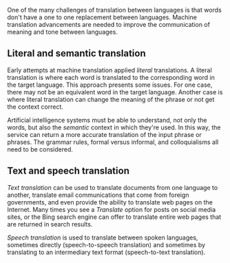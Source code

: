 One of the many challenges of translation between languages is that words don't have a one to one replacement between languages. Machine translation advancements are needed to improve the communication of meaning and tone between languages.

## Literal and semantic translation

Early attempts at machine translation applied *literal* translations. A literal translation is where each word is translated to the corresponding word in the target language.  This approach presents some issues. For one case, there may not be an equivalent word in the target language. Another case is where literal translation can change the meaning of the phrase or not get the context correct.

Artificial intelligence systems must be able to understand, not only the words, but also the *semantic* context in which they're used.  In this way, the service can return a more accurate translation of the input phrase or phrases. The grammar rules, formal versus informal, and colloquialisms all need to be considered.

## Text and speech translation

*Text translation* can be used to translate documents from one language to another, translate email communications that come from foreign governments, and even provide the ability to translate web pages on the Internet. Many times you see a *Translate* option for posts on social media sites, or the Bing search engine can offer to translate entire web pages that are returned in search results.

*Speech translation* is used to translate between spoken languages, sometimes directly (speech-to-speech translation) and sometimes by translating to an intermediary text format (speech-to-text translation).